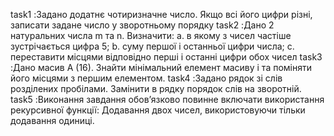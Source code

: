 task1 :Задано додатнє чотиризначне число. Якщо всі його цифри різні, записати задане число у
       зворотньому порядку
task2 :Дано 2 натуральних числа m та n. Визначити:
       a. в якому з чисел частіше зустрічається цифра 5;
       b. суму першої і останньої цифри числа;
       c. переставити місцями відповідно перші і останні цифри обох чисел
task3 :Дано масив А (16). Знайти мінімальний елемент масиву і та поміняти його місцями з
       першим елементом.
task4 :Задано рядок зі слів розділених пробілами. Замінити в рядку порядок слів на зворотній.
task5 :Виконання завдання обов’язково повинне включати використання рекурсивної
       функції: Додавання двох чисел, використовуючи тільки додавання одиниці.